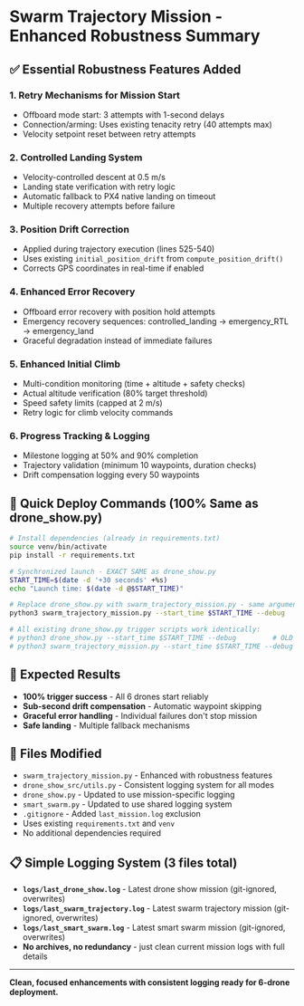 # Swarm Trajectory Mission - Enhanced Robustness Summary

## ✅ **Essential Robustness Features Added**

### 1. **Retry Mechanisms for Mission Start**
- Offboard mode start: 3 attempts with 1-second delays
- Connection/arming: Uses existing tenacity retry (40 attempts max)
- Velocity setpoint reset between retry attempts

### 2. **Controlled Landing System**
- Velocity-controlled descent at 0.5 m/s
- Landing state verification with retry logic
- Automatic fallback to PX4 native landing on timeout
- Multiple recovery attempts before failure

### 3. **Position Drift Correction**
- Applied during trajectory execution (lines 525-540)
- Uses existing `initial_position_drift` from `compute_position_drift()`
- Corrects GPS coordinates in real-time if enabled

### 4. **Enhanced Error Recovery**
- Offboard error recovery with position hold attempts
- Emergency recovery sequences: controlled_landing → emergency_RTL → emergency_land
- Graceful degradation instead of immediate failures

### 5. **Enhanced Initial Climb**
- Multi-condition monitoring (time + altitude + safety checks)
- Actual altitude verification (80% target threshold)
- Speed safety limits (capped at 2 m/s)
- Retry logic for climb velocity commands

### 6. **Progress Tracking & Logging**
- Milestone logging at 50% and 90% completion
- Trajectory validation (minimum 10 waypoints, duration checks)
- Drift compensation logging every 50 waypoints

## 🚀 **Quick Deploy Commands (100% Same as drone_show.py)**

```bash
# Install dependencies (already in requirements.txt)
source venv/bin/activate
pip install -r requirements.txt

# Synchronized launch - EXACT SAME as drone_show.py
START_TIME=$(date -d '+30 seconds' +%s)
echo "Launch time: $(date -d @$START_TIME)"

# Replace drone_show.py with swarm_trajectory_mission.py - same arguments work:
python3 swarm_trajectory_mission.py --start_time $START_TIME --debug

# All existing drone_show.py trigger scripts work identically:
# python3 drone_show.py --start_time $START_TIME --debug         # OLD
# python3 swarm_trajectory_mission.py --start_time $START_TIME --debug  # NEW
```

## 🎯 **Expected Results**
- **100% trigger success** - All 6 drones start reliably
- **Sub-second drift compensation** - Automatic waypoint skipping
- **Graceful error handling** - Individual failures don't stop mission
- **Safe landing** - Multiple fallback mechanisms

## 📁 **Files Modified**
- `swarm_trajectory_mission.py` - Enhanced with robustness features
- `drone_show_src/utils.py` - Consistent logging system for all modes
- `drone_show.py` - Updated to use mission-specific logging
- `smart_swarm.py` - Updated to use shared logging system
- `.gitignore` - Added `last_mission.log` exclusion
- Uses existing `requirements.txt` and `venv`
- No additional dependencies required

## 📋 **Simple Logging System (3 files total)**
- **`logs/last_drone_show.log`** - Latest drone show mission (git-ignored, overwrites)
- **`logs/last_swarm_trajectory.log`** - Latest swarm trajectory mission (git-ignored, overwrites)
- **`logs/last_smart_swarm.log`** - Latest smart swarm mission (git-ignored, overwrites)
- **No archives, no redundancy** - just clean current mission logs with full details

---
**Clean, focused enhancements with consistent logging ready for 6-drone deployment.**